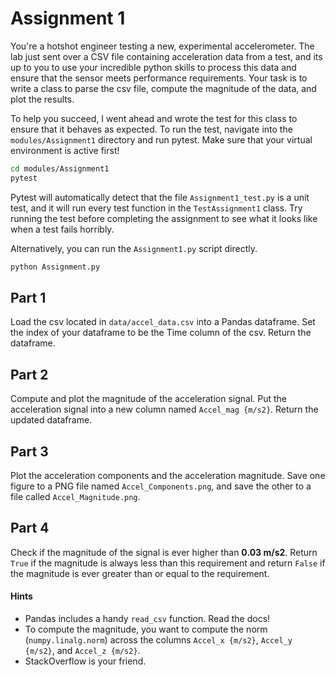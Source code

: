 # Assignment 1 

You're a hotshot engineer testing a new, experimental accelerometer. The lab just sent over a CSV file containing acceleration data from a test, and its up to you to use your incredible python skills to process this data and ensure that the sensor meets performance requirements. Your task is to write a class to parse the csv file, compute the magnitude of the data, and plot the results.

To help you succeed, I went ahead and wrote the test for this class to ensure that it behaves as expected. To run the test, navigate into the `modules/Assignment1` directory and run pytest. Make sure that your virtual environment is active first! 

```bash
cd modules/Assignment1
pytest
```

Pytest will automatically detect that the file `Assignment1_test.py` is a unit test, and it will run every test function in the `TestAssignment1` class. Try running the test before completing the assignment to see what it looks like when a test fails horribly.

Alternatively, you can run the `Assignment1.py` script directly.

```bash 
python Assignment.py
```

## Part 1

Load the csv located in `data/accel_data.csv` into a Pandas dataframe. Set the index of your dataframe to be the Time column of the csv. Return the dataframe.

## Part 2

Compute and plot the magnitude of the acceleration signal. Put the acceleration signal into a new column named `Accel_mag {m/s2}`. Return the updated dataframe.

## Part 3 

Plot the acceleration components and the acceleration magnitude. Save one figure to a PNG file named `Accel_Components.png`, and save the other to a file called `Accel_Magnitude.png`.

## Part 4

Check if the magnitude of the signal is ever higher than **0.03 m/s2**. Return `True` if the magnitude is always less than this requirement and return `False` if the magnitude is ever greater than or equal to the requirement.

#### Hints

- Pandas includes a handy `read_csv` function. Read the docs!
- To compute the magnitude, you want to compute the norm (`numpy.linalg.norm`) across the columns `Accel_x {m/s2}`, `Accel_y {m/s2}`, and `Accel_z {m/s2}`.
- StackOverflow is your friend. 